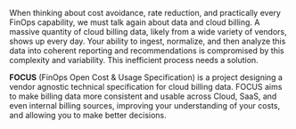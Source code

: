 When thinking about cost avoidance, rate reduction, and practically every FinOps capability, we must talk again about data and cloud billing. A massive quantity of cloud billing data, likely from a wide variety of vendors, shows up every day. Your ability to ingest, normalize, and then analyze this data into coherent reporting and recommendations is compromised by this complexity and variability. This inefficient process needs a solution.

**FOCUS** (FinOps Open Cost & Usage Specification) is a project designing a vendor agnostic technical specification for cloud billing data. FOCUS aims to make billing data more consistent and usable across Cloud, SaaS, and even internal billing sources, improving your understanding of your costs, and allowing you to make better decisions.

